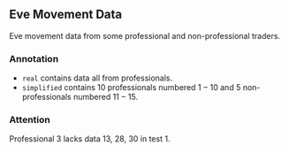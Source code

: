 ## Eve Movement Data
Eve movement data from some professional and non-professional traders.

### Annotation
- `real` contains data all from professionals.
- `simplified` contains 10 professionals numbered $1-10$ and 5 non-professionals numbered $11-15$.

### Attention
Professional 3 lacks data 13, 28, 30 in test 1.